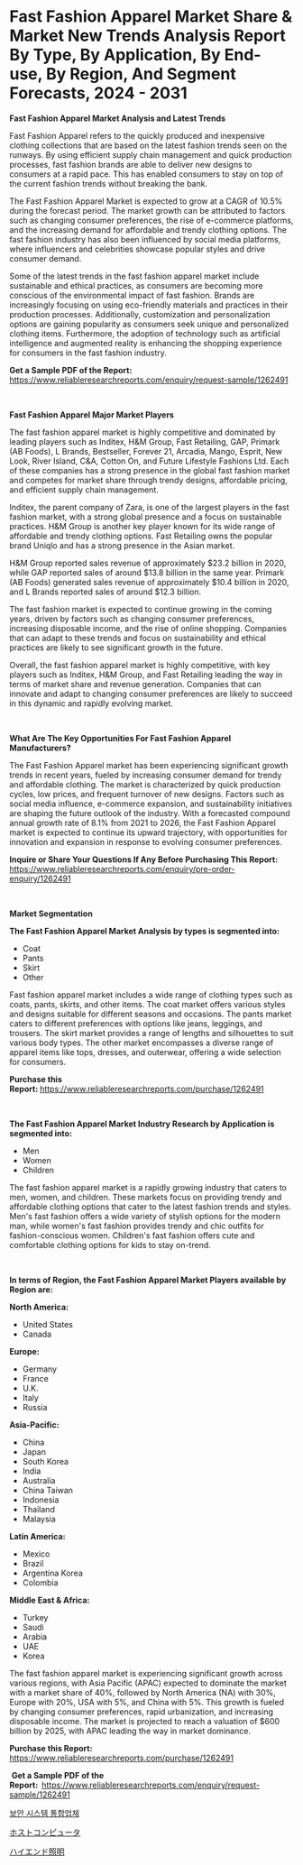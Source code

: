 <p><h1>Fast Fashion Apparel Market Share & Market New Trends Analysis Report By Type, By Application, By End-use, By Region, And Segment Forecasts, 2024 - 2031</h1></p><p><strong>Fast Fashion Apparel Market Analysis and Latest Trends</strong></p>
<p><p>Fast Fashion Apparel refers to the quickly produced and inexpensive clothing collections that are based on the latest fashion trends seen on the runways. By using efficient supply chain management and quick production processes, fast fashion brands are able to deliver new designs to consumers at a rapid pace. This has enabled consumers to stay on top of the current fashion trends without breaking the bank.</p><p>The Fast Fashion Apparel Market is expected to grow at a CAGR of 10.5% during the forecast period. The market growth can be attributed to factors such as changing consumer preferences, the rise of e-commerce platforms, and the increasing demand for affordable and trendy clothing options. The fast fashion industry has also been influenced by social media platforms, where influencers and celebrities showcase popular styles and drive consumer demand.</p><p>Some of the latest trends in the fast fashion apparel market include sustainable and ethical practices, as consumers are becoming more conscious of the environmental impact of fast fashion. Brands are increasingly focusing on using eco-friendly materials and practices in their production processes. Additionally, customization and personalization options are gaining popularity as consumers seek unique and personalized clothing items. Furthermore, the adoption of technology such as artificial intelligence and augmented reality is enhancing the shopping experience for consumers in the fast fashion industry.</p></p>
<p><strong>Get a Sample PDF of the Report:&nbsp;</strong> <a href="https://www.reliableresearchreports.com/enquiry/request-sample/1262491">https://www.reliableresearchreports.com/enquiry/request-sample/1262491</a></p>
<p>&nbsp;</p>
<p><strong>Fast Fashion Apparel Major Market Players</strong></p>
<p><p>The fast fashion apparel market is highly competitive and dominated by leading players such as Inditex, H&M Group, Fast Retailing, GAP, Primark (AB Foods), L Brands, Bestseller, Forever 21, Arcadia, Mango, Esprit, New Look, River Island, C&A, Cotton On, and Future Lifestyle Fashions Ltd. Each of these companies has a strong presence in the global fast fashion market and competes for market share through trendy designs, affordable pricing, and efficient supply chain management.</p><p>Inditex, the parent company of Zara, is one of the largest players in the fast fashion market, with a strong global presence and a focus on sustainable practices. H&M Group is another key player known for its wide range of affordable and trendy clothing options. Fast Retailing owns the popular brand Uniqlo and has a strong presence in the Asian market.</p><p>H&M Group reported sales revenue of approximately $23.2 billion in 2020, while GAP reported sales of around $13.8 billion in the same year. Primark (AB Foods) generated sales revenue of approximately $10.4 billion in 2020, and L Brands reported sales of around $12.3 billion.</p><p>The fast fashion market is expected to continue growing in the coming years, driven by factors such as changing consumer preferences, increasing disposable income, and the rise of online shopping. Companies that can adapt to these trends and focus on sustainability and ethical practices are likely to see significant growth in the future.</p><p>Overall, the fast fashion apparel market is highly competitive, with key players such as Inditex, H&M Group, and Fast Retailing leading the way in terms of market share and revenue generation. Companies that can innovate and adapt to changing consumer preferences are likely to succeed in this dynamic and rapidly evolving market.</p></p>
<p>&nbsp;</p>
<p><strong>What Are The Key Opportunities For Fast Fashion Apparel Manufacturers?</strong></p>
<p><p>The Fast Fashion Apparel market has been experiencing significant growth trends in recent years, fueled by increasing consumer demand for trendy and affordable clothing. The market is characterized by quick production cycles, low prices, and frequent turnover of new designs. Factors such as social media influence, e-commerce expansion, and sustainability initiatives are shaping the future outlook of the industry. With a forecasted compound annual growth rate of 8.1% from 2021 to 2026, the Fast Fashion Apparel market is expected to continue its upward trajectory, with opportunities for innovation and expansion in response to evolving consumer preferences.</p></p>
<p><strong>Inquire or Share Your Questions If Any Before Purchasing This Report:</strong> <a href="https://www.reliableresearchreports.com/enquiry/pre-order-enquiry/1262491">https://www.reliableresearchreports.com/enquiry/pre-order-enquiry/1262491</a></p>
<p>&nbsp;</p>
<p><strong>Market Segmentation</strong></p>
<p><strong>The Fast Fashion Apparel Market Analysis by types is segmented into:</strong></p>
<p><ul><li>Coat</li><li>Pants</li><li>Skirt</li><li>Other</li></ul></p>
<p><p>Fast fashion apparel market includes a wide range of clothing types such as coats, pants, skirts, and other items. The coat market offers various styles and designs suitable for different seasons and occasions. The pants market caters to different preferences with options like jeans, leggings, and trousers. The skirt market provides a range of lengths and silhouettes to suit various body types. The other market encompasses a diverse range of apparel items like tops, dresses, and outerwear, offering a wide selection for consumers.</p></p>
<p><strong>Purchase this Report:&nbsp;</strong><a href="https://www.reliableresearchreports.com/purchase/1262491">https://www.reliableresearchreports.com/purchase/1262491</a></p>
<p>&nbsp;</p>
<p><strong>The Fast Fashion Apparel Market Industry Research by Application is segmented into:</strong></p>
<p><ul><li>Men</li><li>Women</li><li>Children</li></ul></p>
<p><p>The fast fashion apparel market is a rapidly growing industry that caters to men, women, and children. These markets focus on providing trendy and affordable clothing options that cater to the latest fashion trends and styles. Men's fast fashion offers a wide variety of stylish options for the modern man, while women's fast fashion provides trendy and chic outfits for fashion-conscious women. Children's fast fashion offers cute and comfortable clothing options for kids to stay on-trend.</p></p>
<p>&nbsp;</p>
<p><strong>In terms of Region, the Fast Fashion Apparel Market Players available by Region are:</strong></p>
<p>
    <p> <strong> North America: </strong>
        <ul>
            <li>United States</li>
            <li>Canada</li>
        </ul>
        </p> 
    <p> <strong> Europe: </strong>
        <ul>
            <li>Germany</li>
            <li>France</li>
            <li>U.K.</li>
            <li>Italy</li>
            <li>Russia</li>
        </ul>
        </p> 
    <p> <strong> Asia-Pacific: </strong>
        <ul>
            <li>China</li>
            <li>Japan</li>
            <li>South Korea</li>
            <li>India</li>
            <li>Australia</li>
            <li>China Taiwan</li>
            <li>Indonesia</li>
            <li>Thailand</li>
            <li>Malaysia</li>
        </ul>
        </p> 
    <p> <strong> Latin America: </strong>
        <ul>
            <li>Mexico</li>
            <li>Brazil</li>
            <li>Argentina Korea</li>
            <li>Colombia</li>
        </ul>
        </p> 
    <p> <strong> Middle East & Africa: </strong>
        <ul>
            <li>Turkey</li>
            <li>Saudi</li>
            <li>Arabia</li>
            <li>UAE</li>
            <li>Korea</li>
        </ul>
    </p>
    </p>
<p><p>The fast fashion apparel market is experiencing significant growth across various regions, with Asia Pacific (APAC) expected to dominate the market with a market share of 40%, followed by North America (NA) with 30%, Europe with 20%, USA with 5%, and China with 5%. This growth is fueled by changing consumer preferences, rapid urbanization, and increasing disposable income. The market is projected to reach a valuation of $600 billion by 2025, with APAC leading the way in market dominance.</p></p>
<p><strong>Purchase this Report: </strong><a href="https://www.reliableresearchreports.com/purchase/1262491">https://www.reliableresearchreports.com/purchase/1262491</a></p>
<p>&nbsp;<strong>Get a Sample PDF of the Report:&nbsp;&nbsp;</strong><a href="https://www.reliableresearchreports.com/enquiry/request-sample/1262491">https://www.reliableresearchreports.com/enquiry/request-sample/1262491</a></p>
<p><strong></strong></p>
<p><p><a href="https://github.com/RichardLueilwitz787/Market-Research-Report-List-1/blob/main/49405885259.md">보안 시스템 통합업체</a></p><p><a href="https://github.com/JacksonWiza1924/Market-Research-Report-List-1/blob/main/13534525613.md">ホストコンピュータ</a></p><p><a href="https://github.com/Calvi3ynJerde867/Market-Research-Report-List-1/blob/main/71353445612.md">ハイエンド照明</a></p></p>
